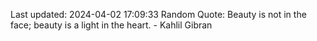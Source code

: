 Last updated: 2024-04-02 17:09:33
Random Quote: Beauty is not in the face; beauty is a light in the heart. - Kahlil Gibran